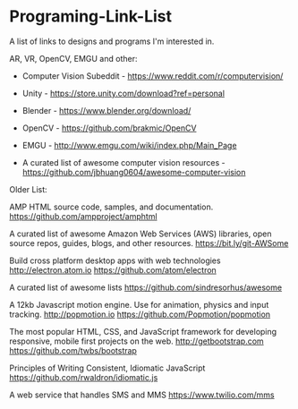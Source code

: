 # Programing-Link-List
A list of links to designs and programs I'm interested in.

AR, VR, OpenCV, EMGU and other:

- Computer Vision Subeddit - https://www.reddit.com/r/computervision/

- Unity - https://store.unity.com/download?ref=personal

- Blender - https://www.blender.org/download/

- OpenCV - https://github.com/brakmic/OpenCV

- EMGU - http://www.emgu.com/wiki/index.php/Main_Page

- A curated list of awesome computer vision resources - https://github.com/jbhuang0604/awesome-computer-vision



Older List:

AMP HTML source code, samples, and documentation.
https://github.com/ampproject/amphtml

A curated list of awesome Amazon Web Services (AWS) libraries, open source repos, guides, blogs, and other resources. https://bit.ly/git-AWSome

Build cross platform desktop apps with web technologies http://electron.atom.io
https://github.com/atom/electron

A curated list of awesome lists
https://github.com/sindresorhus/awesome

A 12kb Javascript motion engine. Use for animation, physics and input tracking. http://popmotion.io
https://github.com/Popmotion/popmotion

The most popular HTML, CSS, and JavaScript framework for developing responsive, mobile first projects on the web. http://getbootstrap.com
https://github.com/twbs/bootstrap

Principles of Writing Consistent, Idiomatic JavaScript
https://github.com/rwaldron/idiomatic.js

A web service that handles SMS and MMS
https://www.twilio.com/mms


